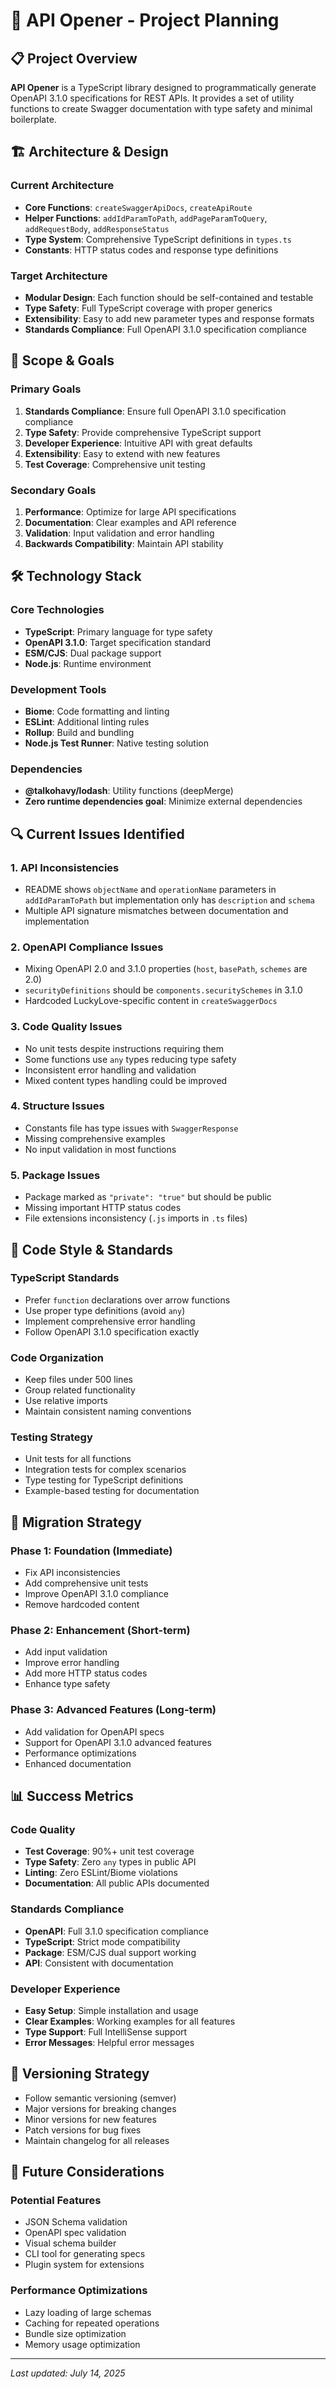 # 🎯 API Opener - Project Planning

## 📋 Project Overview

**API Opener** is a TypeScript library designed to programmatically generate OpenAPI 3.1.0 specifications for REST APIs. It provides a set of utility functions to create Swagger documentation with type safety and minimal boilerplate.

## 🏗️ Architecture & Design

### Current Architecture

- **Core Functions**: `createSwaggerApiDocs`, `createApiRoute`
- **Helper Functions**: `addIdParamToPath`, `addPageParamToQuery`, `addRequestBody`, `addResponseStatus`
- **Type System**: Comprehensive TypeScript definitions in `types.ts`
- **Constants**: HTTP status codes and response type definitions

### Target Architecture

- **Modular Design**: Each function should be self-contained and testable
- **Type Safety**: Full TypeScript coverage with proper generics
- **Extensibility**: Easy to add new parameter types and response formats
- **Standards Compliance**: Full OpenAPI 3.1.0 specification compliance

## 🎯 Scope & Goals

### Primary Goals

1. **Standards Compliance**: Ensure full OpenAPI 3.1.0 specification compliance
2. **Type Safety**: Provide comprehensive TypeScript support
3. **Developer Experience**: Intuitive API with great defaults
4. **Extensibility**: Easy to extend with new features
5. **Test Coverage**: Comprehensive unit testing

### Secondary Goals

1. **Performance**: Optimize for large API specifications
2. **Documentation**: Clear examples and API reference
3. **Validation**: Input validation and error handling
4. **Backwards Compatibility**: Maintain API stability

## 🛠️ Technology Stack

### Core Technologies

- **TypeScript**: Primary language for type safety
- **OpenAPI 3.1.0**: Target specification standard
- **ESM/CJS**: Dual package support
- **Node.js**: Runtime environment

### Development Tools

- **Biome**: Code formatting and linting
- **ESLint**: Additional linting rules
- **Rollup**: Build and bundling
- **Node.js Test Runner**: Native testing solution

### Dependencies

- **@talkohavy/lodash**: Utility functions (deepMerge)
- **Zero runtime dependencies goal**: Minimize external dependencies

## 🔍 Current Issues Identified

### 1. **API Inconsistencies**

- README shows `objectName` and `operationName` parameters in `addIdParamToPath` but implementation only has `description` and `schema`
- Multiple API signature mismatches between documentation and implementation

### 2. **OpenAPI Compliance Issues**

- Mixing OpenAPI 2.0 and 3.1.0 properties (`host`, `basePath`, `schemes` are 2.0)
- `securityDefinitions` should be `components.securitySchemes` in 3.1.0
- Hardcoded LuckyLove-specific content in `createSwaggerDocs`

### 3. **Code Quality Issues**

- No unit tests despite instructions requiring them
- Some functions use `any` types reducing type safety
- Inconsistent error handling and validation
- Mixed content types handling could be improved

### 4. **Structure Issues**

- Constants file has type issues with `SwaggerResponse`
- Missing comprehensive examples
- No input validation in most functions

### 5. **Package Issues**

- Package marked as `"private": "true"` but should be public
- Missing important HTTP status codes
- File extensions inconsistency (`.js` imports in `.ts` files)

## 🎨 Code Style & Standards

### TypeScript Standards

- Prefer `function` declarations over arrow functions
- Use proper type definitions (avoid `any`)
- Implement comprehensive error handling
- Follow OpenAPI 3.1.0 specification exactly

### Code Organization

- Keep files under 500 lines
- Group related functionality
- Use relative imports
- Maintain consistent naming conventions

### Testing Strategy

- Unit tests for all functions
- Integration tests for complex scenarios
- Type testing for TypeScript definitions
- Example-based testing for documentation

## 🚀 Migration Strategy

### Phase 1: Foundation (Immediate)

- Fix API inconsistencies
- Add comprehensive unit tests
- Improve OpenAPI 3.1.0 compliance
- Remove hardcoded content

### Phase 2: Enhancement (Short-term)

- Add input validation
- Improve error handling
- Add more HTTP status codes
- Enhance type safety

### Phase 3: Advanced Features (Long-term)

- Add validation for OpenAPI specs
- Support for OpenAPI 3.1.0 advanced features
- Performance optimizations
- Enhanced documentation

## 📊 Success Metrics

### Code Quality

- **Test Coverage**: 90%+ unit test coverage
- **Type Safety**: Zero `any` types in public API
- **Linting**: Zero ESLint/Biome violations
- **Documentation**: All public APIs documented

### Standards Compliance

- **OpenAPI**: Full 3.1.0 specification compliance
- **TypeScript**: Strict mode compatibility
- **Package**: ESM/CJS dual support working
- **API**: Consistent with documentation

### Developer Experience

- **Easy Setup**: Simple installation and usage
- **Clear Examples**: Working examples for all features
- **Type Support**: Full IntelliSense support
- **Error Messages**: Helpful error messages

## 🔄 Versioning Strategy

- Follow semantic versioning (semver)
- Major versions for breaking changes
- Minor versions for new features
- Patch versions for bug fixes
- Maintain changelog for all releases

## 🎯 Future Considerations

### Potential Features

- JSON Schema validation
- OpenAPI spec validation
- Visual schema builder
- CLI tool for generating specs
- Plugin system for extensions

### Performance Optimizations

- Lazy loading of large schemas
- Caching for repeated operations
- Bundle size optimization
- Memory usage optimization

---

_Last updated: July 14, 2025_
